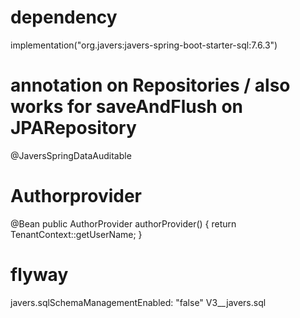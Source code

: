 # dependency
implementation("org.javers:javers-spring-boot-starter-sql:7.6.3")

# annotation on Repositories / also works for saveAndFlush on JPARepository
@JaversSpringDataAuditable

# Authorprovider
@Bean
public AuthorProvider authorProvider() { return TenantContext::getUserName; }

# flyway
javers.sqlSchemaManagementEnabled: "false"
V3__javers.sql
